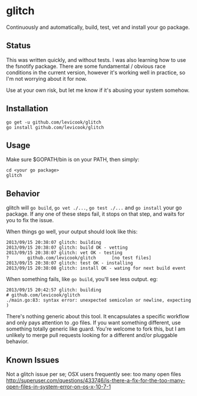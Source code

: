 glitch
======

Continuously and automatically, build, test, vet and install your go package.

Status
------

This was written quickly, and without tests. I was also learning
how to use the fsnotify package. There are some fundamental / 
obvious race conditions in the current version, however it's
working well in practice, so I'm not worrying about it for now.

Use at your own risk, but let me know if it's abusing your system somehow.

Installation
------------

```shell
go get -u github.com/levicook/glitch
go install github.com/levicook/glitch
```

Usage
-----

Make sure $GOPATH/bin is on your PATH, then simply:

```shell
cd <your go package>
glitch
```

Behavior
--------

glitch will `go build`, `go vet ./...`, `go test ./...` and `go install` your go package.
If any one of these steps fail, it stops on that step, and waits for you to fix the issue.

When things go well, your output should look like this: 

```shell
2013/09/15 20:38:07 glitch: building
2013/09/15 20:38:07 glitch: build OK - vetting
2013/09/15 20:38:07 glitch: vet OK - testing
?       github.com/levicook/glitch      [no test files]
2013/09/15 20:38:07 glitch: test OK - installing
2013/09/15 20:38:08 glitch: install OK - wating for next build event
```

When something fails, like `go build`, you'll see less output. eg:

```shell
2013/09/15 20:42:57 glitch: building
# github.com/levicook/glitch
./main.go:83: syntax error: unexpected semicolon or newline, expecting )
```

There's nothing generic about this tool. It encapsulates a specific workflow and only
pays attention to .go files. If you want something different, use something totally
generic like guard. You're welcome to fork this, but I am unlikely to merge pull requests
looking for a different and/or pluggable behavior.


Known Issues
------------
Not a glitch issue per se; OSX users frequently see: too many open files
http://superuser.com/questions/433746/is-there-a-fix-for-the-too-many-open-files-in-system-error-on-os-x-10-7-1
